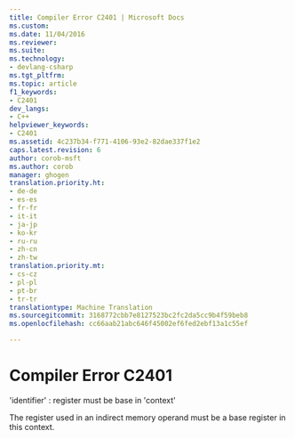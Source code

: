 ```yaml
---
title: Compiler Error C2401 | Microsoft Docs
ms.custom: 
ms.date: 11/04/2016
ms.reviewer: 
ms.suite: 
ms.technology:
- devlang-csharp
ms.tgt_pltfrm: 
ms.topic: article
f1_keywords:
- C2401
dev_langs:
- C++
helpviewer_keywords:
- C2401
ms.assetid: 4c237b34-f771-4106-93e2-82dae337f1e2
caps.latest.revision: 6
author: corob-msft
ms.author: corob
manager: ghogen
translation.priority.ht:
- de-de
- es-es
- fr-fr
- it-it
- ja-jp
- ko-kr
- ru-ru
- zh-cn
- zh-tw
translation.priority.mt:
- cs-cz
- pl-pl
- pt-br
- tr-tr
translationtype: Machine Translation
ms.sourcegitcommit: 3168772cbb7e8127523bc2fc2da5cc9b4f59beb8
ms.openlocfilehash: cc66aab21abc646f45002ef6fed2ebf13a1c55ef

---
```

# <a name="compiler-error-c2401"></a>Compiler Error C2401
'identifier' : register must be base in 'context'  
  
 The register used in an indirect memory operand must be a base register in this context.


<!--HONumber=Jan17_HO4-->


